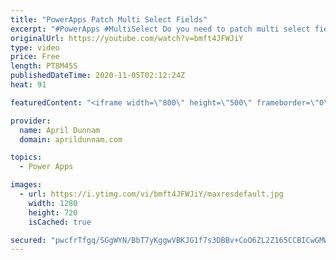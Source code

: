 ```yaml
---
title: "PowerApps Patch Multi Select Fields"
excerpt: "#PowerApps #MultiSelect Do you need to patch multi select fields in Power Apps?  Watch this video to learn how to patch multi select people picker and lookup fields to SharePoint in Power Apps.  You'll also learn how you can display multi-select field items inside of a gallery.   Concepts covered: Looping"
originalUrl: https://youtube.com/watch?v=bmft4JFWJiY
type: video
price: Free
length: PT8M45S
publishedDateTime: 2020-11-05T02:12:24Z
heat: 91

featuredContent: "<iframe width=\"800\" height=\"500\" frameborder=\"0\" src=\"https://www.youtube.com/embed/bmft4JFWJiY\" allow=\"accelerometer; autoplay; encrypted-media; gyroscope; picture-in-picture\" allowfullscreen></iframe>"

provider:
  name: April Dunnam
  domain: aprildunnam.com

topics:
  - Power Apps

images:
  - url: https://i.ytimg.com/vi/bmft4JFWJiY/maxresdefault.jpg
    width: 1280
    height: 720
    isCached: true

secured: "pwcfrTfgq/SGgWYN/BbT7yKggwVBKJG1f7s3DBBv+CoO6ZL2Z165CCBICwGMW0yxs9uyDaY+LNMnKhDqg/BmcAsGyN8nJj8lttHJWnZR2mcQW4qN0fAJxxDY9s6xpAU9W4sVSPLBOIC7BYhb5vM2CThBWZt70O3Ei8D+7J2WtupEZJniF+Agz2ixESVvIlTZ5c3SPidbBvnFqGsXnT794WLG7tzeffsA/36iLU9cii0pzGoDH5/Ev2DM7DtjuyXcmCIKE9Tc2oK6Dpr4uDEg36oM/pvZ5Srth4VzrWY+Gm9ISYIgqw7BegHjGMBoWvdjsQpASI62jExBbt6HNtUYNsmmyVxxAPmteTe3bTZvtzlupkuHYTmW0cv35ClW/CktU9IgHwnkNymOEhZFFb063Q==;ivyiFg1qIxzYQLTOQJyxgQ=="
---
```


